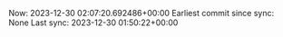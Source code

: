 Now: 2023-12-30 02:07:20.692486+00:00 Earliest commit since sync: None Last sync: 2023-12-30 01:50:22+00:00
